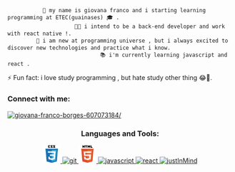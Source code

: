                    
               👀 my name is giovana franco and i starting learning programming at ETEC(guainases) 🎓 .
                         🎉✨ i intend to be a back-end developer and work with react native !.
             🤔 i am new at programming universe , but i always excited to discover new technologies and practice what i know. 
                                 📚 i'm currently learning javascript and react .
             
⚡ Fun fact: i love study programming , but hate study other thing 😂🤣.


<h3 align="left">Connect with me:</h3>
<p align="left">
<a href="https://www.linkedin.com/in/giovana-franco-borges-607073184/" target="blank"><img align="center" src="https://cdn.jsdelivr.net/npm/simple-icons@3.0.1/icons/linkedin.svg" alt="giovana-franco-borges-607073184/" height="30" width="40" /></a>
</p>

<h3 align="center">Languages and Tools:</h3>
<p align="center"> <a href="https://www.w3schools.com/css/" target="_blank"> <img src="https://raw.githubusercontent.com/devicons/devicon/master/icons/css3/css3-original-wordmark.svg" alt="css3" width="40" height="40"/> </a>
 <a href="https://git-scm.com/" target="_blank"> <img src="https://www.vectorlogo.zone/logos/git-scm/git-scm-icon.svg" alt="git" width="40" height="40"/> </a><a href="https://www.w3.org/html/" target="_blank"> <img src="https://raw.githubusercontent.com/devicons/devicon/master/icons/html5/html5-original-wordmark.svg" alt="html5" width="40" height="40"/> </a><a href="https://developer.mozilla.org/en-US/docs/Web/JavaScript" target="_blank"> <img src="https://upload.vectorlogo.zone/logos/javascript/images/239ec8a4-163e-4792-83b6-3f6d96911757.svg" alt="javascript" width="40" height="40" /></a><a href="https://reactjs.org/" target="_blank"> <img src="https://www.vectorlogo.zone/logos/reactjs/reactjs-icon.svg" alt="react" width="40"/> </a> <a href="https://www.justinmind.com" target="_blank"> <img src="https://www.vectorlogo.zone/logos/justinmind/justinmind-icon.svg" alt="justInMind" width="40" height="40"/><a/></p>


